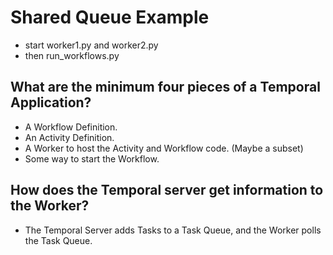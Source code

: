 # Shared Queue Example

- start worker1.py and worker2.py
- then run_workflows.py

## What are the minimum four pieces of a Temporal Application?

- A Workflow Definition.
- An Activity Definition.
- A Worker to host the Activity and Workflow code. (Maybe a subset)
- Some way to start the Workflow.

## How does the Temporal server get information to the Worker?

- The Temporal Server adds Tasks to a Task Queue, and the Worker polls the Task Queue.
